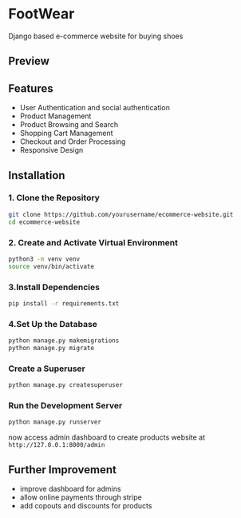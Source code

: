 # FootWear

Django based e-commerce website for buying shoes

## Preview

## Features

- User Authentication and social authentication
- Product Management
- Product Browsing and Search
- Shopping Cart Management
- Checkout and Order Processing
- Responsive Design

## Installation

### 1. Clone the Repository

```bash
git clone https://github.com/yourusername/ecommerce-website.git
cd ecommerce-website
```

### 2. Create and Activate Virtual Environment

```bash
python3 -m venv venv
source venv/bin/activate
```

### 3.Install Dependencies

```bash
pip install -r requirements.txt
```

### 4.Set Up the Database

```bash
python manage.py makemigrations
python manage.py migrate
```

### Create a Superuser

```bash
python manage.py createsuperuser
```

### Run the Development Server

```bash
python manage.py runserver
```

now access admin dashboard to create products website at `http://127.0.0.1:8000/admin`

## Further Improvement

- improve dashboard for admins
- allow online payments through stripe
- add copouts and discounts for products
